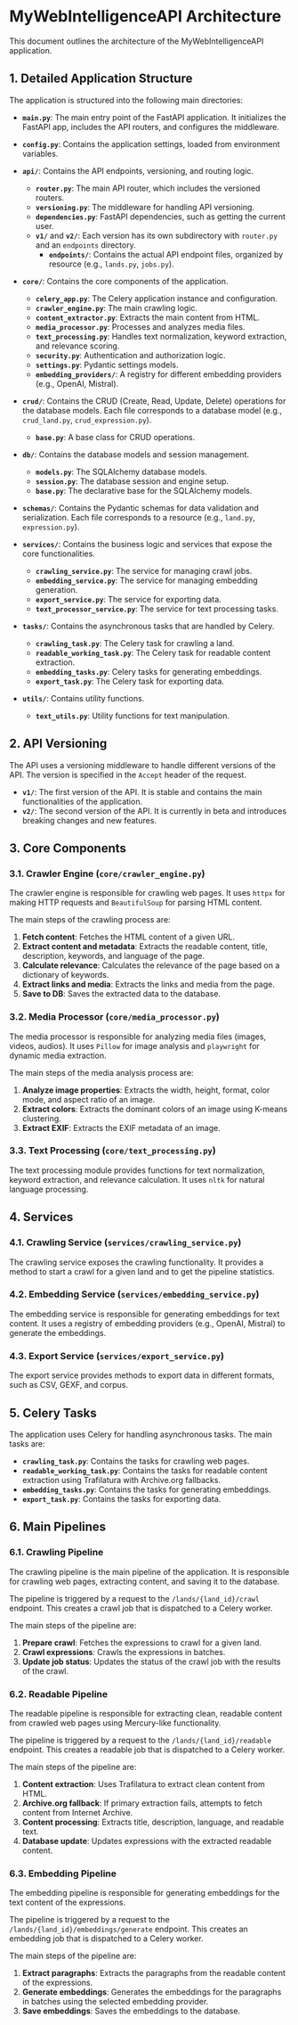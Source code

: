 # MyWebIntelligenceAPI Architecture

This document outlines the architecture of the MyWebIntelligenceAPI application.

## 1. Detailed Application Structure

The application is structured into the following main directories:

- **`main.py`**: The main entry point of the FastAPI application. It initializes the FastAPI app, includes the API routers, and configures the middleware.

- **`config.py`**: Contains the application settings, loaded from environment variables.

- **`api/`**: Contains the API endpoints, versioning, and routing logic.
    - **`router.py`**: The main API router, which includes the versioned routers.
    - **`versioning.py`**: The middleware for handling API versioning.
    - **`dependencies.py`**: FastAPI dependencies, such as getting the current user.
    - **`v1/`** and **`v2/`**: Each version has its own subdirectory with `router.py` and an `endpoints` directory.
        - **`endpoints/`**: Contains the actual API endpoint files, organized by resource (e.g., `lands.py`, `jobs.py`).

- **`core/`**: Contains the core components of the application.
    - **`celery_app.py`**: The Celery application instance and configuration.
    - **`crawler_engine.py`**: The main crawling logic.
    - **`content_extractor.py`**: Extracts the main content from HTML.
    - **`media_processor.py`**: Processes and analyzes media files.
    - **`text_processing.py`**: Handles text normalization, keyword extraction, and relevance scoring.
    - **`security.py`**: Authentication and authorization logic.
    - **`settings.py`**: Pydantic settings models.
    - **`embedding_providers/`**: A registry for different embedding providers (e.g., OpenAI, Mistral).

- **`crud/`**: Contains the CRUD (Create, Read, Update, Delete) operations for the database models. Each file corresponds to a database model (e.g., `crud_land.py`, `crud_expression.py`).
    - **`base.py`**: A base class for CRUD operations.

- **`db/`**: Contains the database models and session management.
    - **`models.py`**: The SQLAlchemy database models.
    - **`session.py`**: The database session and engine setup.
    - **`base.py`**: The declarative base for the SQLAlchemy models.

- **`schemas/`**: Contains the Pydantic schemas for data validation and serialization. Each file corresponds to a resource (e.g., `land.py`, `expression.py`).

- **`services/`**: Contains the business logic and services that expose the core functionalities.
    - **`crawling_service.py`**: The service for managing crawl jobs.
    - **`embedding_service.py`**: The service for managing embedding generation.
    - **`export_service.py`**: The service for exporting data.
    - **`text_processor_service.py`**: The service for text processing tasks.

- **`tasks/`**: Contains the asynchronous tasks that are handled by Celery.
    - **`crawling_task.py`**: The Celery task for crawling a land.
    - **`readable_working_task.py`**: The Celery task for readable content extraction.
    - **`embedding_tasks.py`**: Celery tasks for generating embeddings.
    - **`export_task.py`**: The Celery task for exporting data.

- **`utils/`**: Contains utility functions.
    - **`text_utils.py`**: Utility functions for text manipulation.

## 2. API Versioning

The API uses a versioning middleware to handle different versions of the API. The version is specified in the `Accept` header of the request.

- **`v1/`**: The first version of the API. It is stable and contains the main functionalities of the application.
- **`v2/`**: The second version of the API. It is currently in beta and introduces breaking changes and new features.

## 3. Core Components

### 3.1. Crawler Engine (`core/crawler_engine.py`)

The crawler engine is responsible for crawling web pages. It uses `httpx` for making HTTP requests and `BeautifulSoup` for parsing HTML content.

The main steps of the crawling process are:

1.  **Fetch content**: Fetches the HTML content of a given URL.
2.  **Extract content and metadata**: Extracts the readable content, title, description, keywords, and language of the page.
3.  **Calculate relevance**: Calculates the relevance of the page based on a dictionary of keywords.
4.  **Extract links and media**: Extracts the links and media from the page.
5.  **Save to DB**: Saves the extracted data to the database.

### 3.2. Media Processor (`core/media_processor.py`)

The media processor is responsible for analyzing media files (images, videos, audios). It uses `Pillow` for image analysis and `playwright` for dynamic media extraction.

The main steps of the media analysis process are:

1.  **Analyze image properties**: Extracts the width, height, format, color mode, and aspect ratio of an image.
2.  **Extract colors**: Extracts the dominant colors of an image using K-means clustering.
3.  **Extract EXIF**: Extracts the EXIF metadata of an image.

### 3.3. Text Processing (`core/text_processing.py`)

The text processing module provides functions for text normalization, keyword extraction, and relevance calculation. It uses `nltk` for natural language processing.

## 4. Services

### 4.1. Crawling Service (`services/crawling_service.py`)

The crawling service exposes the crawling functionality. It provides a method to start a crawl for a given land and to get the pipeline statistics.

### 4.2. Embedding Service (`services/embedding_service.py`)

The embedding service is responsible for generating embeddings for text content. It uses a registry of embedding providers (e.g., OpenAI, Mistral) to generate the embeddings.

### 4.3. Export Service (`services/export_service.py`)

The export service provides methods to export data in different formats, such as CSV, GEXF, and corpus.

## 5. Celery Tasks

The application uses Celery for handling asynchronous tasks. The main tasks are:

- **`crawling_task.py`**: Contains the tasks for crawling web pages.
- **`readable_working_task.py`**: Contains the tasks for readable content extraction using Trafilatura with Archive.org fallbacks.
- **`embedding_tasks.py`**: Contains the tasks for generating embeddings.
- **`export_task.py`**: Contains the tasks for exporting data.

## 6. Main Pipelines

### 6.1. Crawling Pipeline

The crawling pipeline is the main pipeline of the application. It is responsible for crawling web pages, extracting content, and saving it to the database.

The pipeline is triggered by a request to the `/lands/{land_id}/crawl` endpoint. This creates a crawl job that is dispatched to a Celery worker.

The main steps of the pipeline are:

1.  **Prepare crawl**: Fetches the expressions to crawl for a given land.
2.  **Crawl expressions**: Crawls the expressions in batches.
3.  **Update job status**: Updates the status of the crawl job with the results of the crawl.

### 6.2. Readable Pipeline

The readable pipeline is responsible for extracting clean, readable content from crawled web pages using Mercury-like functionality.

The pipeline is triggered by a request to the `/lands/{land_id}/readable` endpoint. This creates a readable job that is dispatched to a Celery worker.

The main steps of the pipeline are:

1.  **Content extraction**: Uses Trafilatura to extract clean content from HTML.
2.  **Archive.org fallback**: If primary extraction fails, attempts to fetch content from Internet Archive.
3.  **Content processing**: Extracts title, description, language, and readable text.
4.  **Database update**: Updates expressions with the extracted readable content.

### 6.3. Embedding Pipeline

The embedding pipeline is responsible for generating embeddings for the text content of the expressions.

The pipeline is triggered by a request to the `/lands/{land_id}/embeddings/generate` endpoint. This creates an embedding job that is dispatched to a Celery worker.

The main steps of the pipeline are:

1.  **Extract paragraphs**: Extracts the paragraphs from the readable content of the expressions.
2.  **Generate embeddings**: Generates the embeddings for the paragraphs in batches using the selected embedding provider.
3.  **Save embeddings**: Saves the embeddings to the database.